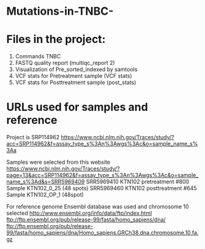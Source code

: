 # Mutations-in-TNBC-

# Files in the project:
1. Commands TNBC
2. FASTQ quality report (multiqc_report 2)
3. Visualization of Pre_sorted_indexed by samtools
4. VCF stats for Pretreatment sample (VCF stats)
5. VCF stats for Posttreatment sample (post_stats)

# URLs used for samples and reference
Project is SRP114962 
https://www.ncbi.nlm.nih.gov/Traces/study/?acc=SRP114962&f=assay_type_s%3An%3Awgs%3Ac&o=sample_name_s%3Aa

Samples were selected from this website https://www.ncbi.nlm.nih.gov/Traces/study/?page=13&acc=SRP114962&f=assay_type_s%3An%3Awgs%3Ac&o=sample_name_s%3Ad&s=SRR5969409
SRR5969410 KTN102 pretreatment #800 Sample KTN102_0_25 (48 spots)
SRR5969460 KTN102 posttreatment #645 Sample KTN102_OP_1 (48spot)

For reference genome Ensembl database was used and chromosome 10 selected
http://www.ensembl.org/info/data/ftp/index.html
ftp://ftp.ensembl.org/pub/release-99/fasta/homo_sapiens/dna/
ftp://ftp.ensembl.org/pub/release-99/fasta/homo_sapiens/dna/Homo_sapiens.GRCh38.dna.chromosome.10.fa.gz 

